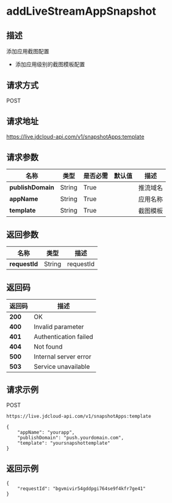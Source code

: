 # addLiveStreamAppSnapshot


## 描述
添加应用截图配置
- 添加应用级别的截图模板配置


## 请求方式
POST

## 请求地址
https://live.jdcloud-api.com/v1/snapshotApps:template


## 请求参数
|名称|类型|是否必需|默认值|描述|
|---|---|---|---|---|
|**publishDomain**|String|True| |推流域名|
|**appName**|String|True| |应用名称|
|**template**|String|True| |截图模板|


## 返回参数
|名称|类型|描述|
|---|---|---|
|**requestId**|String|requestId|


## 返回码
|返回码|描述|
|---|---|
|**200**|OK|
|**400**|Invalid parameter|
|**401**|Authentication failed|
|**404**|Not found|
|**500**|Internal server error|
|**503**|Service unavailable|

## 请求示例
POST
```
https://live.jdcloud-api.com/v1/snapshotApps:template
```

```
{
    "appName": "yourapp", 
    "publishDomain": "push.yourdomain.com", 
    "template": "yoursnapshottemplate"
}
```

## 返回示例
```
{
    "requestId": "bgvmivir54gddpgi764se9f4kfr7ge41"
}
```
